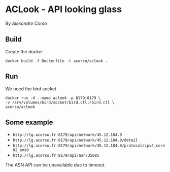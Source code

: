 # ACLook - API looking glass

By _Alexandre Corso_

## Build

Create the docker 
```
docker build -f Dockerfile -t acorso/aclook .
```

## Run
We need the bird socket
```
docker run -d --name aclook -p 8179:8179 \
-v /srv/volumes/bird/socket/bird.ctl:/bird.ctl \
acorso/aclook
```

## Some example

- `http://lg.acorso.fr:8179/api/network/45.12.184.0`
- `http://lg.acorso.fr:8179/api/network/45.12.184.0/detail`
- `http://lg.acorso.fr:8179/api/network/45.12.184.0/protocol/ipv4_core02_ams9`
- `http://lg.acorso.fr:8179/api/asn/35085`

The ASN API can be unavailable due to timeout.